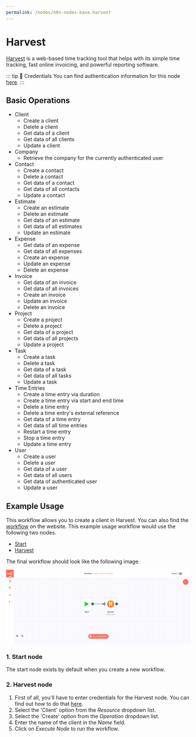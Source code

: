 ```yaml
---
permalink: /nodes/n8n-nodes-base.harvest
---
```


# Harvest

[Harvest](https://www.getharvest.com/) is a web-based time tracking tool that helps with its simple time tracking, fast online invoicing, and powerful reporting software.

::: tip 🔑 Credentials
You can find authentication information for this node [here](../../../credentials/Harvest/README.md).
:::

## Basic Operations

- Client
    - Create a client
    - Delete a client
    - Get data of a client
    - Get data of all clients
    - Update a client
- Company
    - Retrieve the company for the currently authenticated user
- Contact
    - Create a contact
    - Delete a contact
    - Get data of a contact
    - Get data of all contacts
    - Update a contact
- Estimate
    - Create an estimate
    - Delete an estimate
    - Get data of an estimate
    - Get data of all estimates
    - Update an estimate
- Expense
    - Get data of an expense
    - Get data of all expenses
    - Create an expense
    - Update an expense
    - Delete an expense
- Invoice
    - Get data of an invoice
    - Get data of all invoices
    - Create an invoice
    - Update an invoice
    - Delete an invoice
- Project
    - Create a project
    - Delete a project
    - Get data of a project
    - Get data of all projects
    - Update a project
- Task
    - Create a task
    - Delete a task
    - Get data of a task
    - Get data of all tasks
    - Update a task
- Time Entries
    - Create a time entry via duration
    - Create a time entry via start and end time
    - Delete a time entry
    - Delete a time entry's external reference
    - Get data of a time entry
    - Get data of all time entries
    - Restart a time entry
    - Stop a time entry
    - Update a time entry
- User
    - Create a user
    - Delete a user
    - Get data of a user
    - Get data of all users
    - Get data of authenticated user
    - Update a user

## Example Usage

This workflow allows you to create a client in Harvest. You can also find the [workflow](https://n8n.io/workflows/494) on the website. This example usage workflow would use the following two nodes.
- [Start](../../core-nodes/Start/README.md)
- [Harvest]()

The final workflow should look like the following image.

![A workflow with the Harvest node](./workflow.png)

### 1. Start node

The start node exists by default when you create a new workflow.

### 2. Harvest node

1. First of all, you'll have to enter credentials for the Harvest node. You can find out how to do that [here](../../../credentials/Harvest/README.md).
2. Select the 'Client' option from the *Resource* dropdown list.
3. Select the 'Create' option from the *Operation* dropdown list.
4. Enter the name of the client in the *Name* field.
5. Click on *Execute Node* to run the workflow.
